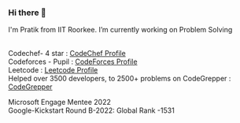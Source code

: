 ### Hi there 👋

<!--
**ptk-39005/ptk-39005** is a ✨ _special_ ✨ repository because its `README.md` (this file) appears on your GitHub profile.

Here are some ideas to get you started:
-->
 I'm Pratik from IIT Roorkee.
 I’m currently working on Problem Solving 
 <br/>

<br/>
Codechef- 4 star : <a href="https://www.codechef.com/users/regex9" target="_top">CodeChef Profile</a>
<br/>
Codeforces - Pupil : <a href="https://codeforces.com/profile/regex9" target="_top">CodeForces Profile</a>
<br/>
Leetcode : <a href="https://leetcode.com/lonaripratik6/" target="_top">Leetcode Profile</a>
<br/>
Helped over 3500 developers, to 2500+ problems on CodeGrepper : 
<a href="https://www.grepper.com/profile/pratik-lonari" target="_top">CodeGrepper</a>

Microsoft Engage Mentee 2022
<br/>
Google-Kickstart Round B-2022: Global Rank -1531
